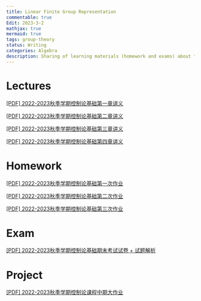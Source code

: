 ```yaml
---
title: Linear Finite Group Representation
commentable: true
Edit: 2023-3-2
mathjax: true
mermaid: true
tags: group-theory
status: Writing
categories: Algebra
description: Sharing of learning materials (homework and exams) about **Linear Finite Group Representation** course given by [Pr.Chang](http://www.nim.nankai.edu.cn/cl/list.htm) sms, Nankai University, in 2022 Fall semester.
---
```



# Lectures

<p><a href="https://ssskz.github.io/materials/第一章.pdf" target="_blank">[PDF] 2022-2023秋季学期控制论基础第一章讲义 </a></p>

<p><a href="https://ssskz.github.io/materials/第二章.pdf" target="_blank">[PDF] 2022-2023秋季学期控制论基础第二章讲义 </a></p>

<p><a href="https://ssskz.github.io/materials/第三章.pdf" target="_blank">[PDF] 2022-2023秋季学期控制论基础第三章讲义 </a></p>

<p><a href="https://ssskz.github.io/materials/第三章-实现.pdf" target="_blank">[PDF] 2022-2023秋季学期控制论基础第四章讲义 </a></p>



# Homework

<p><a href="https://ssskz.github.io/materials/控制论基础1.pdf" target="_blank">[PDF] 2022-2023秋季学期控制论基础第一次作业 </a></p>

<p><a href="https://ssskz.github.io/materials/控制论基础2.pdf" target="_blank">[PDF] 2022-2023秋季学期控制论基础第二次作业 </a></p>

<p><a href="https://ssskz.github.io/materials/控制论基础3.pdf" target="_blank">[PDF] 2022-2023秋季学期控制论基础第三次作业 </a></p>

# Exam

<p><a href="https://ssskz.github.io/materials/控制论基础期末考试.pdf" target="_blank">[PDF] 2022-2023秋季学期控制论基础期末考试试卷 + 试题解析</a></p>

# Project

<p><a href="https://ssskz.github.io/materials/流体力学综述报告.pdf" target="_blank">[PDF] 2022-2023秋季学期控制论课程中期大作业</a></p>